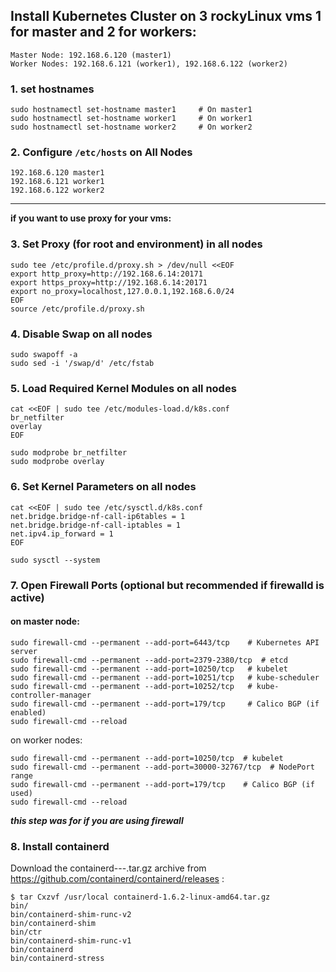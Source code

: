 ## Install Kubernetes Cluster on 3 rockyLinux vms 1 for master and 2 for workers:
```
Master Node: 192.168.6.120 (master1)
Worker Nodes: 192.168.6.121 (worker1), 192.168.6.122 (worker2)
```
### 1. set hostnames
```
sudo hostnamectl set-hostname master1     # On master1
sudo hostnamectl set-hostname worker1     # On worker1
sudo hostnamectl set-hostname worker2     # On worker2
```
### 2. Configure `/etc/hosts` on All Nodes
```
192.168.6.120 master1
192.168.6.121 worker1
192.168.6.122 worker2
```
____________
**if you want to use proxy for your vms:**
### 3. Set Proxy (for root and environment) in all nodes
```
sudo tee /etc/profile.d/proxy.sh > /dev/null <<EOF
export http_proxy=http://192.168.6.14:20171
export https_proxy=http://192.168.6.14:20171
export no_proxy=localhost,127.0.0.1,192.168.6.0/24
EOF
source /etc/profile.d/proxy.sh
```
### 4. Disable Swap on all nodes
```
sudo swapoff -a
sudo sed -i '/swap/d' /etc/fstab
```
### 5. Load Required Kernel Modules on all nodes
```
cat <<EOF | sudo tee /etc/modules-load.d/k8s.conf
br_netfilter
overlay
EOF

sudo modprobe br_netfilter
sudo modprobe overlay
```
### 6. Set Kernel Parameters on all nodes
```
cat <<EOF | sudo tee /etc/sysctl.d/k8s.conf
net.bridge.bridge-nf-call-ip6tables = 1
net.bridge.bridge-nf-call-iptables = 1
net.ipv4.ip_forward = 1
EOF

sudo sysctl --system
```
### 7. Open Firewall Ports (optional but recommended if firewalld is active)
#### on master node:
```
sudo firewall-cmd --permanent --add-port=6443/tcp    # Kubernetes API server
sudo firewall-cmd --permanent --add-port=2379-2380/tcp  # etcd
sudo firewall-cmd --permanent --add-port=10250/tcp   # kubelet
sudo firewall-cmd --permanent --add-port=10251/tcp   # kube-scheduler
sudo firewall-cmd --permanent --add-port=10252/tcp   # kube-controller-manager
sudo firewall-cmd --permanent --add-port=179/tcp     # Calico BGP (if enabled)
sudo firewall-cmd --reload
```
on worker nodes:
```
sudo firewall-cmd --permanent --add-port=10250/tcp  # kubelet
sudo firewall-cmd --permanent --add-port=30000-32767/tcp  # NodePort range
sudo firewall-cmd --permanent --add-port=179/tcp    # Calico BGP (if used)
sudo firewall-cmd --reload
```
***this step was for if you are using firewall***
### 8. Install containerd
Download the containerd-<VERSION>-<OS>-<ARCH>.tar.gz archive from https://github.com/containerd/containerd/releases :
```
$ tar Cxzvf /usr/local containerd-1.6.2-linux-amd64.tar.gz
bin/
bin/containerd-shim-runc-v2
bin/containerd-shim
bin/ctr
bin/containerd-shim-runc-v1
bin/containerd
bin/containerd-stress
```





